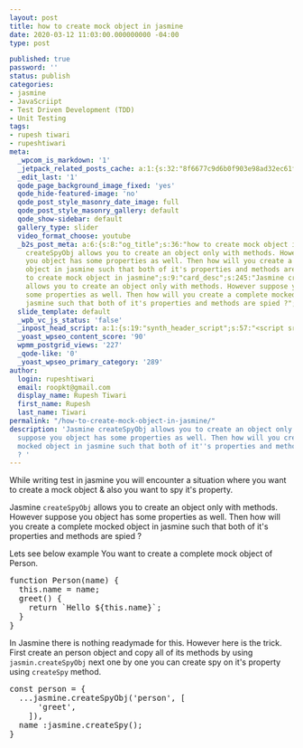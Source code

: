 ```yaml
---
layout: post
title: how to create mock object in jasmine
date: 2020-03-12 11:03:00.000000000 -04:00
type: post

published: true
password: ''
status: publish
categories:
- jasmine
- JavaScriipt
- Test Driven Development (TDD)
- Unit Testing
tags:
- rupesh tiwari
- rupeshtiwari
meta:
  _wpcom_is_markdown: '1'
  _jetpack_related_posts_cache: a:1:{s:32:"8f6677c9d6b0f903e98ad32ec61f8deb";a:2:{s:7:"expires";i:1611832742;s:7:"payload";a:3:{i:0;a:1:{s:2:"id";i:295;}i:1;a:1:{s:2:"id";i:118;}i:2;a:1:{s:2:"id";i:1163;}}}}
  _edit_last: '1'
  qode_page_background_image_fixed: 'yes'
  qode_hide-featured-image: 'no'
  qode_post_style_masonry_date_image: full
  qode_post_style_masonry_gallery: default
  qode_show-sidebar: default
  gallery_type: slider
  video_format_choose: youtube
  _b2s_post_meta: a:6:{s:8:"og_title";s:36:"how to create mock object in jasmine";s:7:"og_desc";s:245:"Jasmine
    createSpyObj allows you to create an object only with methods. However suppose
    you object has some properties as well. Then how will you create a complete mocked
    object in jasmine such that both of it's properties and methods are spied ?";s:8:"og_image";s:0:"";s:10:"card_title";s:36:"how
    to create mock object in jasmine";s:9:"card_desc";s:245:"Jasmine createSpyObj
    allows you to create an object only with methods. However suppose you object has
    some properties as well. Then how will you create a complete mocked object in
    jasmine such that both of it's properties and methods are spied ?";s:10:"card_image";s:0:"";}
  slide_template: default
  _wpb_vc_js_status: 'false'
  _inpost_head_script: a:1:{s:19:"synth_header_script";s:57:"<script src="https://gumroad.com/js/gumroad.js"></script>";}
  _yoast_wpseo_content_score: '90'
  wpmm_postgrid_views: '227'
  _qode-like: '0'
  _yoast_wpseo_primary_category: '289'
author:
  login: rupeshtiwari
  email: roopkt@gmail.com
  display_name: Rupesh Tiwari
  first_name: Rupesh
  last_name: Tiwari
permalink: "/how-to-create-mock-object-in-jasmine/"
description: 'Jasmine createSpyObj allows you to create an object only with methods. However
  suppose you object has some properties as well. Then how will you create a complete
  mocked object in jasmine such that both of it''s properties and methods are spied
  ? '
---
```

<p><!-- wp:paragraph --></p>
<p>While writing test in jasmine you will encounter a situation where you want to create a mock object &amp; also you want to spy it's property. </p>
<p><!-- /wp:paragraph --></p>
<p><!-- wp:paragraph --></p>
<p>Jasmine <code>createSpyObj</code> allows you to create an object only with methods. However suppose you object has some properties as well. Then how will you create a complete mocked object in jasmine such that both of it's properties and methods are spied ? </p>
<p><!-- /wp:paragraph --></p>
<p><!-- wp:block {"ref":3197} /--></p>
<p><!-- wp:paragraph --></p>
<p>Lets see below example You want to create a complete mock object of Person. </p>
<p><!-- /wp:paragraph --></p>
<p><!-- wp:enlighter/codeblock {"language":"js"} --></p>
<pre class="EnlighterJSRAW" data-enlighter-language="js" data-enlighter-theme="" data-enlighter-highlight="" data-enlighter-linenumbers="" data-enlighter-lineoffset="" data-enlighter-title="" data-enlighter-group="">function Person(name) {
  this.name = name;
  greet() {
    return `Hello ${this.name}`;
  }
}</pre>
<p><!-- /wp:enlighter/codeblock --></p>
<p><!-- wp:paragraph --></p>
<p>In Jasmine there is nothing readymade for this. However here is the trick. First create an person object and copy all of its methods by using <code>jasmin.createSpyObj</code> next one by one you can create spy on it's property using <code>createSpy</code> method. </p>
<p><!-- /wp:paragraph --></p>
<p><!-- wp:enlighter/codeblock {"language":"js"} --></p>
<pre class="EnlighterJSRAW" data-enlighter-language="js" data-enlighter-theme="" data-enlighter-highlight="" data-enlighter-linenumbers="" data-enlighter-lineoffset="" data-enlighter-title="" data-enlighter-group="">const person = {
  ...jasmine.createSpyObj('person', [
      'greet',
    ]),
  name :jasmine.createSpy();
}</pre>
<p><!-- /wp:enlighter/codeblock --></p>
